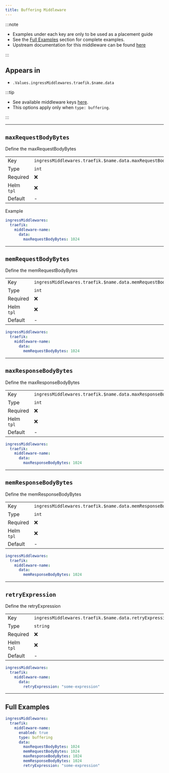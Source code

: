 ```yaml
---
title: Buffering Middleware
---
```


:::note

- Examples under each key are only to be used as a placement guide
- See the [Full Examples](/truecharts-common/middlewares/traefik/buffering#full-examples) section for complete examples.
- Upstream documentation for this middleware can be found [here](https://doc.traefik.io/traefik/middlewares/http/buffering)

:::

## Appears in

- `.Values.ingressMiddlewares.traefik.$name.data`

:::tip

- See available middleware keys [here](/truecharts-common/middlewares).
- This options apply only when `type: buffering`.

:::

---

## `maxRequestBodyBytes`

Define the maxRequestBodyBytes

|            |                                                             |
| ---------- | ----------------------------------------------------------- |
| Key        | `ingressMiddlewares.traefik.$name.data.maxRequestBodyBytes` |
| Type       | `int`                                                       |
| Required   | ❌                                                           |
| Helm `tpl` | ❌                                                           |
| Default    | -                                                           |

Example

```yaml
ingressMiddlewares:
  traefik:
    middleware-name:
      data:
        maxRequestBodyBytes: 1024
```

---

## `memRequestBodyBytes`

Define the memRequestBodyBytes

|            |                                                             |
| ---------- | ----------------------------------------------------------- |
| Key        | `ingressMiddlewares.traefik.$name.data.memRequestBodyBytes` |
| Type       | `int`                                                       |
| Required   | ❌                                                           |
| Helm `tpl` | ❌                                                           |
| Default    | -                                                           |

```yaml
ingressMiddlewares:
  traefik:
    middleware-name:
      data:
        memRequestBodyBytes: 1024
```

---

## `maxResponseBodyBytes`

Define the maxResponseBodyBytes

|            |                                                              |
| ---------- | ------------------------------------------------------------ |
| Key        | `ingressMiddlewares.traefik.$name.data.maxResponseBodyBytes` |
| Type       | `int`                                                        |
| Required   | ❌                                                            |
| Helm `tpl` | ❌                                                            |
| Default    | -                                                            |

```yaml
ingressMiddlewares:
  traefik:
    middleware-name:
      data:
        maxResponseBodyBytes: 1024
```

---

## `memResponseBodyBytes`

Define the memResponseBodyBytes

|            |                                                              |
| ---------- | ------------------------------------------------------------ |
| Key        | `ingressMiddlewares.traefik.$name.data.memResponseBodyBytes` |
| Type       | `int`                                                        |
| Required   | ❌                                                            |
| Helm `tpl` | ❌                                                            |
| Default    | -                                                            |

```yaml
ingressMiddlewares:
  traefik:
    middleware-name:
      data:
        memResponseBodyBytes: 1024
```

---

## `retryExpression`

Define the retryExpression

|            |                                                         |
| ---------- | ------------------------------------------------------- |
| Key        | `ingressMiddlewares.traefik.$name.data.retryExpression` |
| Type       | `string`                                                |
| Required   | ❌                                                       |
| Helm `tpl` | ❌                                                       |
| Default    | -                                                       |

```yaml
ingressMiddlewares:
  traefik:
    middleware-name:
      data:
        retryExpression: "some-expression"
```

---

## Full Examples

```yaml
ingressMiddlewares:
  traefik:
    middleware-name:
      enabled: true
      type: buffering
      data:
        maxRequestBodyBytes: 1024
        memRequestBodyBytes: 1024
        maxResponseBodyBytes: 1024
        memResponseBodyBytes: 1024
        retryExpression: "some-expression"
```
